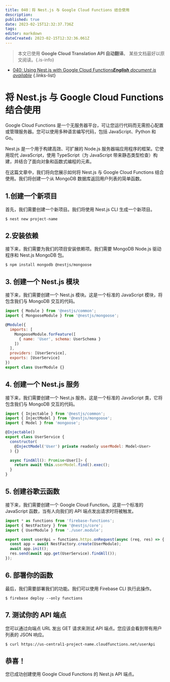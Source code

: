 ```yaml
---
title: 040：将 Nest.js 与 Google Cloud Functions 结合使用
description: 
published: true
date: 2023-02-15T12:32:37.736Z
tags: 
editor: markdown
dateCreated: 2023-02-15T12:32:36.061Z
---
```


> 本文已使用 **Google Cloud Translation API 自动翻译**。
某些文档最好以原文阅读。{.is-info}



- [040: Using Nest.js with Google Cloud Functions***English** document is available*](/en/Knowledge-base/Nest-js/Learning/040-using-nest-js-with-google-cloud-functions)
{.links-list}


# 将 Nest.js 与 Google Cloud Functions 结合使用

Google Cloud Functions 是一个无服务器平台，可让您运行代码而无需担心配置或管理服务器。您可以使用多种语言编写代码，包括 JavaScript、Python 和 Go。

Nest.js 是一个用于构建高效、可扩展的 Node.js 服务器端应用程序的框架。它使用现代 JavaScript，使用 TypeScript（为 JavaScript 带来静态类型检查）构建，并结合了面向对象和函数式编程的元素。

在这篇文章中，我们将向您展示如何将 Nest.js 与 Google Cloud Functions 结合使用。我们将创建一个从 MongoDB 数据库返回用户列表的简单函数。

## 1.创建一个新项目

首先，我们需要创建一个新项目。我们将使用 Nest.js CLI 生成一个新项目。

```
$ nest new project-name
```

## 2.安装依赖

接下来，我们需要为我们的项目安装依赖项。我们需要 MongoDB Node.js 驱动程序和 Nest.js MongoDB 包。

```
$ npm install mongodb @nestjs/mongoose
```

## 3. 创建一个 Nest.js 模块

接下来，我们需要创建一个 Nest.js 模块。这是一个标准的 JavaScript 模块，将包含我们与 MongoDB 交互的代码。

```javascript
import { Module } from '@nestjs/common';
import { MongooseModule } from '@nestjs/mongoose';

@Module({
  imports: [
    MongooseModule.forFeature([
      { name: 'User', schema: UserSchema }
    ])
  ],
  providers: [UserService],
  exports: [UserService]
})
export class UserModule {}
```

## 4. 创建一个 Nest.js 服务

接下来，我们需要创建一个 Nest.js 服务。这是一个标准的 JavaScript 类，它将包含我们与 MongoDB 交互的代码。

```javascript
import { Injectable } from '@nestjs/common';
import { InjectModel } from '@nestjs/mongoose';
import { Model } from 'mongoose';

@Injectable()
export class UserService {
  constructor(
    @InjectModel('User') private readonly userModel: Model<User>
  ) {}

  async findAll(): Promise<User[]> {
    return await this.userModel.find().exec();
  }
}
```

## 5. 创建谷歌云函数

接下来，我们需要创建一个 Google Cloud Function。这是一个标准的 JavaScript 函数，当有人向我们的 API 端点发出请求时将被触发。

```javascript
import * as functions from 'firebase-functions';
import { NestFactory } from '@nestjs/core';
import { UserModule } from './user.module';

export const userApi = functions.https.onRequest(async (req, res) => {
  const app = await NestFactory.create(UserModule);
  await app.init();
  res.send(await app.get(UserService).findAll());
});
```

## 6. 部署你的函数

最后，我们需要部署我们的功能。我们可以使用 Firebase CLI 执行此操作。

```
$ firebase deploy --only functions
```

## 7. 测试你的 API 端点

您可以通过向端点 URL 发出 GET 请求来测试 API 端点。您应该会看到带有用户列表的 JSON 响应。

```
$ curl https://us-central1-project-name.cloudfunctions.net/userApi
```

## 恭喜！

您已成功创建使用 Google Cloud Functions 的 Nest.js API 端点。